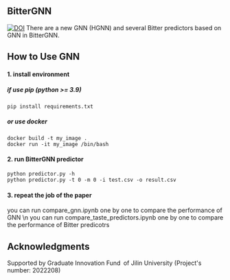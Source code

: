 ## BitterGNN
[![DOI](https://zenodo.org/badge/DOI/10.5281/zenodo.10018600.svg)](https://doi.org/10.5281/zenodo.10018600)
There are a new GNN (HGNN) and several Bitter predictors based on GNN in BitterGNN. 

## How to Use GNN
#### 1. install environment 
##### if use pip (python >= 3.9)
``` 
pip install requirements.txt
```
##### or use docker
``` 
docker build -t my_image .
docker run -it my_image /bin/bash
```

#### 2. run BitterGNN predictor
```
python predictor.py -h
python predictor.py -t 0 -m 0 -i test.csv -o result.csv
```

#### 3. repeat the job of the paper
you can run compare_gnn.ipynb one by one to compare the performance of GNN \n
you can run compare_taste_predictors.ipynb one by one to compare the performance of Bitter predicotrs



## Acknowledgments
Supported by Graduate Innovation Fund of Jilin University (Project's number: 2022208)

